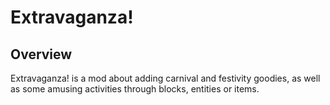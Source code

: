 # Extravaganza!

## Overview

Extravaganza! is a mod about adding carnival and festivity goodies, as well as some amusing activities through blocks, entities or items.